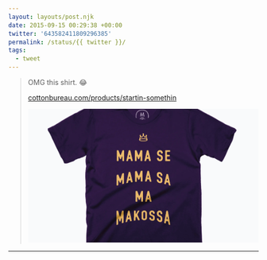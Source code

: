 ```yaml
---
layout: layouts/post.njk
date: 2015-09-15 00:29:38 +00:00
twitter: '643582411809296385'
permalink: /status/{{ twitter }}/
tags: 
  - tweet
---
```


> OMG this shirt. 😂
> 
> [cottonbureau.com/products/startin-somethin](https://cottonbureau.com/products/startin-somethin)
> 
> ![t-shirt that says “Mama se mama sa ma makossa”](/img/643582411809296385.png)

---
